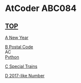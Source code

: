 # AtCoder ABC084  

## [TOP](https://atcoder.jp/contests/abc084)  

[A New Year](https://atcoder.jp/contests/abc084/tasks/abc084_a)   

[](https://atcoder.jp/contests/abc084/submissions/)  

[B Postal Code](https://atcoder.jp/contests/abc084/tasks/abc084_b)   
AC  
[Python](https://atcoder.jp/contests/abc084/submissions/15651464)  

[C Special Trains](https://atcoder.jp/contests/abc084/tasks/abc084_c)   

[](https://atcoder.jp/contests/abc084/submissions/)  

[D 2017-like Number](https://atcoder.jp/contests/abc084/tasks/abc084_d)   

[](https://atcoder.jp/contests/abc084/submissions/)  

